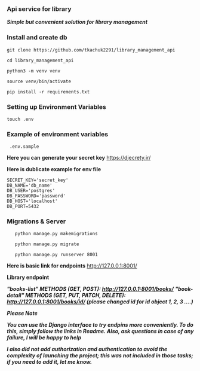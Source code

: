 ### Api service for library
***Simple but convenient solution for library management***
###  Install  and create db
```shell
git clone https://github.com/tkachuk2291/library_management_api
``` 
```shell
cd library_management_api
```
```shell
python3 -m venv venv  
``` 
```shell
source venv/bin/activate  
```
```shell
pip install -r requirements.txt  
```
### Setting up Environment Variables
```shell
touch .env  
```
### Example of environment variables
``` 
 .env.sample 
```
**Here you can generate your secret key** 
https://djecrety.ir/ 

**Here is dublicate  example for env file** 

``` 
SECRET_KEY='secret_key'
DB_NAME='db_name'
DB_USER='postgres'
DB_PASSWORD='password'
DB_HOST='localhost'
DB_PORT=5432
```


### Migrations & Server

```shell
   python manage.py makemigrations
```

```shell
   python manage.py migrate
```

```shell
   python manage.py runserver 8001
```

**Here is basic link for endpoints**
http://127.0.0.1:8001/


**Library endpoint**  

***"books-list" METHODS (GET, POST): http://127.0.0.1:8001/books/***
***"book-detail" METHODS (GET, PUT, PATCH, DELETE): http://127.0.0.1:8001/books/id/
(please changed id for id object 1, 2, 3 ....)***


***Please Note***  

***You can use the Django interface to try endpins more conveniently. To do this, simply follow the links in Readme.
Also, ask questions in case of any failure, I will be happy to help***  

***I also did not add authorization and authentication to avoid the complexity of launching the project; 
this was not included in those tasks; if you need to add it, let me know.***